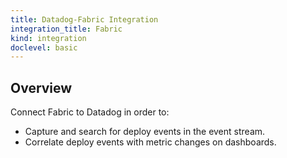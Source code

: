 ```yaml
---
title: Datadog-Fabric Integration
integration_title: Fabric
kind: integration
doclevel: basic
---
```


## Overview

Connect Fabric to Datadog in order to:

* Capture and search for deploy events in the event stream.
* Correlate deploy events with metric changes on dashboards.



